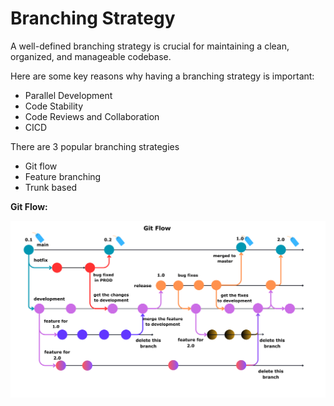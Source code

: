 # Branching Strategy

A well-defined branching strategy is crucial for maintaining a clean, organized, and manageable codebase.

Here are some key reasons why having a branching strategy is important:
* Parallel Development
* Code Stability
* Code Reviews and Collaboration
* CICD

There are 3 popular branching strategies                                         

* Git flow
* Feature branching
* Trunk based

**Git Flow:**

![alt text](git-flow.svg)